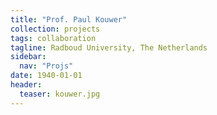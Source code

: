 ```yaml
---
title: "Prof. Paul Kouwer"
collection: projects
tags: collaboration
tagline: Radboud University, The Netherlands
sidebar:
  nav: "Projs"
date: 1940-01-01
header:
  teaser: kouwer.jpg
---
```

